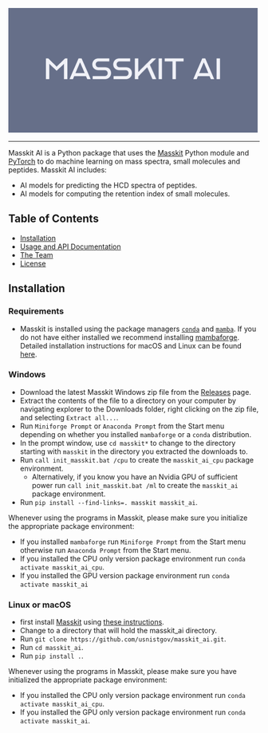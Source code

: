 ![Masskit logo](src/masskit_ai/docs/_static/img/masskit_ai_logo.png)

--------------------------------------------------------------------------------

Masskit AI is a Python package that uses the [Masskit](https://github.com/usnistgov/masskit) Python module and [PyTorch](https://pytorch.org/) to do machine learning on mass spectra, small molecules and peptides.  Masskit AI includes:

- AI models for predicting the HCD spectra of peptides.
- AI models for computing the retention index of small molecules.

<!-- toc -->
## Table of Contents

- [Installation](#installation)
- [Usage and API Documentation](https://pages.nist.gov/masskit_ai)
- [The Team](https://chemdata.nist.gov/)
- [License](LICENSE.md)

<!-- tocstop -->

## Installation

### Requirements

- Masskit is installed using the package managers [`conda`](https://conda.io/) and [`mamba`](https://mamba.readthedocs.io/).
If you do not have either installed we recommend installing [mambaforge](https://github.com/conda-forge/miniforge#mambaforge). Detailed installation instructions for macOS and Linux can be found [here](https://github.com/robotology/robotology-superbuild/blob/master/doc/install-mambaforge.md).

### Windows

- Download the latest Masskit Windows zip file from the
[Releases](https://github.com/usnistgov/masskit_ai/releases) page.
- Extract the contents of the file to a directory on your computer by navigating explorer to the
Downloads folder, right clicking on the zip file, and selecting `Extract all...`.
- Run `Miniforge Prompt` or `Anaconda Prompt` from the Start menu depending on whether you
installed `mambaforge` or a `conda` distribution.
- In the prompt window, use `cd masskit*` to change to the directory starting with `masskit` in
the directory you extracted the downloads to.
- Run `call init_masskit.bat /cpu` to create the `masskit_ai_cpu` package environment.
  - Alternatively, if you know you have an Nvidia GPU of sufficient power
  run `call init_masskit.bat /ml` to create the `masskit_ai` package environment.
- Run `pip install --find-links=. masskit masskit_ai`.

Whenever using the programs in Masskit, please make sure you initialize the appropriate package environment:

- If you installed `mambaforge` run `Miniforge Prompt` from the Start menu otherwise run `Anaconda Prompt` from the Start menu.
- If you installed the CPU only version package environment run `conda activate masskit_ai_cpu`.
- If you installed the GPU version package environment run `conda activate masskit_ai`

### Linux or macOS

- first install [Masskit](https://github.com/usnistgov/masskit) using [these instructions](https://github.com/usnistgov/masskit#installation).
- Change to a directory that will hold the masskit_ai directory.
- Run `git clone https://github.com/usnistgov/masskit_ai.git`.
- Run `cd masskit_ai`.
- Run `pip install .`.

Whenever using the programs in Masskit, please make sure you have initialized the appropriate package environment:

- If you installed the CPU only version package environment run `conda activate masskit_ai_cpu`.
- If you installed the GPU only version package environment run `conda activate masskit_ai`.
